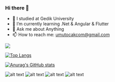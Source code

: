 ### Hi there 👋

- 🔭 I studied at Gedik University
- 🌱 I’m currently learning .Net & Angular & Flutter
- 💬 Ask me about Anything
- 📫 How to reach me: umutocakcom@gmail.com

![](https://komarev.com/ghpvc/?username=umutocak&color=red)

[![Top Langs](https://github-readme-stats.vercel.app/api/top-langs/?username=umutocak&layout=compact)](https://github.com/umutocak/github-readme-stats)


[![Anurag's GitHub stats](https://github-readme-stats.vercel.app/api?username=umutocak)](https://github.com/umutocak/github-readme-stats)

![alt text](https://camo.githubusercontent.com/134ba5ddb189484394bb06509697e69390933f5b214c64d19c48fb868aad8b1f/68747470733a2f2f696d672e736869656c64732e696f2f62616467652f432532332d3543324439313f7374796c653d666f722d7468652d6261646765266c6f676f3d632d7368617270266c6f676f436f6c6f723d7768697465) ![alt text](https://camo.githubusercontent.com/f36a579a7440dd2cd03da4903249f86d0d44cb7020fd902512bccd139784b363/68747470733a2f2f696d672e736869656c64732e696f2f62616467652f2e4e45542d3543324439313f7374796c653d666f722d7468652d6261646765266c6f676f3d2e6e6574266c6f676f436f6c6f723d7768697465) ![alt text](https://camo.githubusercontent.com/12b63c61453232762a07aa7fdb1ffae2c0d93f66c5624b61d20810399a91ecf0/68747470733a2f2f696d672e736869656c64732e696f2f62616467652f2e4e4554436f72652d3543324439313f7374796c653d666f722d7468652d6261646765266c6f676f3d2e6e6574266c6f676f436f6c6f723d7768697465) ![alt text](https://camo.githubusercontent.com/154b109392c658875e8ae5fd94e79ab62f82341149424efc8eb0c1e59821725a/68747470733a2f2f696d672e736869656c64732e696f2f62616467652f4d6963726f736f66745f53514c5f5365727665722d4343323932373f7374796c653d666f722d7468652d6261646765266c6f676f3d6d6963726f736f66742d73716c2d736572766572266c6f676f436f6c6f723d7768697465)

